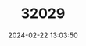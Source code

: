 ---
title: "32029"
category: "Podocarpus nubigenus"
draft: false
date: 2024-02-22 13:03:50
languages:
  Spanish; Castilian: ["Huililahuani", "Mañio", "Mañío de Hojas Punzantes", "Mañio Hembra", "Mañio Macho", "Mañiu de la Costa", "Pino Amarillo"]
---